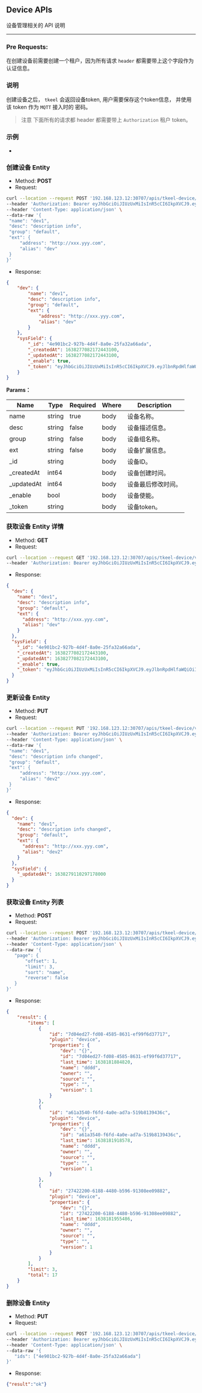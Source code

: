 ## Device APIs

设备管理相关的 API 说明

----

### Pre Requests:
在创建设备前需要创建一个租户，因为所有请求 `header` 都需要带上这个字段作为认证信息。

### 说明
创建设备之后， `tkeel` 会返回设备token, 用户需要保存这个token信息， 并使用该 token 作为 `MQTT` 接入时的 密码。

>注意
下面所有的请求都 header 都需要带上 `Authorization` 租户 token。

### 示例
-
### 创建设备 Entity
- Method: **POST**
- Request:

 ```sh
curl --location --request POST '192.168.123.12:30707/apis/tkeel-device/v1/devices' \
--header 'Authorization: Bearer eyJhbGciOiJIUzUxMiIsInR5cCI6IkpXVCJ9.eyJhdWQiOiIwMDAwMDAiLCJleHAiOjE2NDE3ODEwNTEsInN1YiI6InVzci00LTlhNGRmOWNlNjA0ZTgwNDRmZmYwZDM2MTUzOTQ3NDVmIn0.wg_uUwCV3iZHFjMV4SJlu8mrlxFIm9vq7vrcRli4ouTFq643uGc7SmwTLn3LVqWcTTLDupes9LODPDD3kBQEZQ' \
--header 'Content-Type: application/json' \
--data-raw '{
  "name": "dev1",
  "desc": "description info",
  "group": "default",
  "ext": {
      "address": "http://xxx.yyy.com",
      "alias": "dev"
  }
}'
```
- Response:
```json
{
    "dev": {
        "name": "dev1",
        "desc": "description info",
        "group": "default",
        "ext": {
            "address": "http://xxx.yyy.com",
            "alias": "dev"
        }
    },
    "sysField": {
        "_id": "4e901bc2-927b-4d4f-8a0e-25fa32a66ada",
        "_createdAt": 1638277082172443100,
        "_updatedAt": 1638277082172443100,
        "_enable": true,
        "_token": "eyJhbGciOiJIUzUxMiIsInR5cCI6IkpXVCJ9.eyJlbnRpdHlfaWQiOiI0ZTkwMWJjMi05MjdiLTRkNGYtOGEwZS0yNWZhMzJhNjZhZGEiLCJlbnRpdHlfdHlwZSI6ImRldmljZSIsImV4cCI6MTY2OTgxMzA4Miwib3duZXIiOiJ1c3ItNC05YTRkZjljZTYwNGU4MDQ0ZmZmMGQzNjE1Mzk0NzQ1ZiJ9.bzwafQsQFJbCYdfvlRuGJUciamsyre86-MQnyxOi75PmZfOqGEX-MDdcXkowpOL0SG2Xoc851oxotgqWGneotA"
    }
}
```
**Params：**

| Name | Type | Required | Where | Description |
| ---- | ---- | -------- | ----- | ----------- |
| name | string | true | body | 设备名称。 | 
| desc | string | false | body | 设备描述信息。|
| group | string | false | body | 设备组名称。|
| ext | string | false | body | 设备扩展信息。|
| _id | string | | body | 设备ID。|
| _createdAt | int64 | | body | 设备创建时间。|
| _updatedAt | int64 | | body | 设备最后修改时间。|
| _enable | bool | | body | 设备使能。|
| _token | string | | body | 设备token。|


### 获取设备 Entity 详情
- Method: **GET**
- Request:

 ```sh
curl --location --request GET '192.168.123.12:30707/apis/tkeel-device/v1/devices/4e901bc2-927b-4d4f-8a0e-25fa32a66ada' \
--header 'Authorization: Bearer eyJhbGciOiJIUzUxMiIsInR5cCI6IkpXVCJ9.eyJhdWQiOiIwMDAwMDAiLCJleHAiOjE2NDE3ODEwNTEsInN1YiI6InVzci00LTlhNGRmOWNlNjA0ZTgwNDRmZmYwZDM2MTUzOTQ3NDVmIn0.wg_uUwCV3iZHFjMV4SJlu8mrlxFIm9vq7vrcRli4ouTFq643uGc7SmwTLn3LVqWcTTLDupes9LODPDD3kBQEZQ'
```
- Response:
```json
{
  "dev": {
    "name": "dev1",
    "desc": "description info",
    "group": "default",
    "ext": {
      "address": "http://xxx.yyy.com",
      "alias": "dev"
    }
  },
  "sysField": {
    "_id": "4e901bc2-927b-4d4f-8a0e-25fa32a66ada",
    "_createdAt": 1638277082172443100,
    "_updatedAt": 1638277082172443100,
    "_enable": true,
    "_token": "eyJhbGciOiJIUzUxMiIsInR5cCI6IkpXVCJ9.eyJlbnRpdHlfaWQiOiI0ZTkwMWJjMi05MjdiLTRkNGYtOGEwZS0yNWZhMzJhNjZhZGEiLCJlbnRpdHlfdHlwZSI6ImRldmljZSIsImV4cCI6MTY2OTgxMzA4Miwib3duZXIiOiJ1c3ItNC05YTRkZjljZTYwNGU4MDQ0ZmZmMGQzNjE1Mzk0NzQ1ZiJ9.bzwafQsQFJbCYdfvlRuGJUciamsyre86-MQnyxOi75PmZfOqGEX-MDdcXkowpOL0SG2Xoc851oxotgqWGneotA"
  }
}
```


### 更新设备 Entity
- Method: **PUT**
- Request:
 ```sh
 curl --location --request PUT '192.168.123.12:30707/apis/tkeel-device/v1/devices/4e901bc2-927b-4d4f-8a0e-25fa32a66ada' \
--header 'Authorization: Bearer eyJhbGciOiJIUzUxMiIsInR5cCI6IkpXVCJ9.eyJhdWQiOiIwMDAwMDAiLCJleHAiOjE2NDE3ODEwNTEsInN1YiI6InVzci00LTlhNGRmOWNlNjA0ZTgwNDRmZmYwZDM2MTUzOTQ3NDVmIn0.wg_uUwCV3iZHFjMV4SJlu8mrlxFIm9vq7vrcRli4ouTFq643uGc7SmwTLn3LVqWcTTLDupes9LODPDD3kBQEZQ' \
--header 'Content-Type: application/json' \
--data-raw '{
  "name": "dev1",
  "desc": "description info changed",
  "group": "default",
  "ext": {
      "address": "http://xxx.yyy.com",
      "alias": "dev2"
  }
}'
```
- Response:
```json
{
  "dev": {
    "name": "dev1",
    "desc": "description info changed",
    "group": "default",
    "ext": {
      "address": "http://xxx.yyy.com",
      "alias": "dev2"
    }
  },
  "sysField": {
    "_updatedAt": 1638279110297178000
  }
}
```


### 获取设备 Entity 列表
- Method: **POST**
- Request:
 ```sh
curl --location --request POST '192.168.123.12:30707/apis/tkeel-device/v1/devices/search' \
--header 'Authorization: Bearer eyJhbGciOiJIUzUxMiIsInR5cCI6IkpXVCJ9.eyJhdWQiOiIwMDAwMDAiLCJleHAiOjE2NDE3ODEwNTEsInN1YiI6InVzci00LTlhNGRmOWNlNjA0ZTgwNDRmZmYwZDM2MTUzOTQ3NDVmIn0.wg_uUwCV3iZHFjMV4SJlu8mrlxFIm9vq7vrcRli4ouTFq643uGc7SmwTLn3LVqWcTTLDupes9LODPDD3kBQEZQ' \
--header 'Content-Type: application/json' \
--data-raw '{
    "page": {
        "offset": 1,
        "limit": 3,
        "sort": "name",
        "reverse": false
    }
}'
```
- Response:
```json
{
    "result": {
        "items": [
            {
                "id": "7d04ed27-fd08-4585-8631-ef99f6d37717",
                "plugin": "device",
                "properties": {
                    "dev": "{}",
                    "id": "7d04ed27-fd08-4585-8631-ef99f6d37717",
                    "last_time": 1638181884820,
                    "name": "dddd",
                    "owner": "",
                    "source": "",
                    "type": "",
                    "version": 1
                }
            },
            {
                "id": "a61a3540-f6fd-4a0e-ad7a-519b8139436c",
                "plugin": "device",
                "properties": {
                    "dev": "{}",
                    "id": "a61a3540-f6fd-4a0e-ad7a-519b8139436c",
                    "last_time": 1638181918578,
                    "name": "dddd",
                    "owner": "",
                    "source": "",
                    "type": "",
                    "version": 1
                }
            },
            {
                "id": "27422200-6188-4480-b596-91308ee09882",
                "plugin": "device",
                "properties": {
                    "dev": "{}",
                    "id": "27422200-6188-4480-b596-91308ee09882",
                    "last_time": 1638181955486,
                    "name": "dddd",
                    "owner": "",
                    "source": "",
                    "type": "",
                    "version": 1
                }
            }
        ],
        "limit": 3,
        "total": 17
    }
}
```


### 删除设备 Entity
- Method: **PUT**
- Request:
 ```sh
curl --location --request POST '192.168.123.12:30707/apis/tkeel-device/v1/devices/delete' \
--header 'Authorization: Bearer eyJhbGciOiJIUzUxMiIsInR5cCI6IkpXVCJ9.eyJhdWQiOiIwMDAwMDAiLCJleHAiOjE2NDE3ODEwNTEsInN1YiI6InVzci00LTlhNGRmOWNlNjA0ZTgwNDRmZmYwZDM2MTUzOTQ3NDVmIn0.wg_uUwCV3iZHFjMV4SJlu8mrlxFIm9vq7vrcRli4ouTFq643uGc7SmwTLn3LVqWcTTLDupes9LODPDD3kBQEZQ' \
--header 'Content-Type: application/json' \
--data-raw '{
    "ids": ["4e901bc2-927b-4d4f-8a0e-25fa32a66ada"]
}'
```
- Response:
```json
{"result":"ok"}
```

